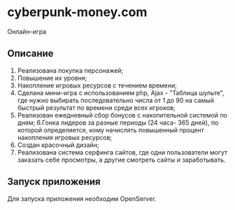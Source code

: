 # cyberpunk-money.com
Онлайн-игра

## Описание

1. Реализована покупка персонажей;
2. Повышение их уровня;
3. Накопление игровых ресурсов с течением времени;
4. Сделана мини-игра с использованием php, Ajax - "Таблица шульте", где нужно выбирать последовательно числа от 1 до 90
на самый быстрый результат по времени среди всех игроков;
5. Реализован ежедневный сбор бонусов с накопительной системой по дням;
6.Гонка лидеров за разные периоды (24 часа- 365 дней), по которой определяется, кому начислять повышенный процент накопления игровых ресурсов;
7. Создан красочный дизайн;
8. Реализована система серфинга сайтов, где одни пользователи могут заказать себе просмотры, а другие смотреть сайты и заработывать.

## Запуск приложения

Для запуска приложения необходим OpenServer.

